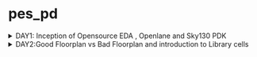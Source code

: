 # pes_pd

<details>
  <summary>
    DAY1: Inception of Opensource EDA , Openlane and Sky130 PDK 
  </summary>
  <br>
  To develop an ASIC you need three major components 
  + ``` RTL IP ```

  + ```PDK``` : Process Design Kit ; Collection of files used to model a fabrication .

  + ```EDA Tools```

    ASIC Design flow goes from RTL to GDSII
    The flow is as follows :
    + Synthesis:Converts RTL into a circuit which has elements in the standard libraray 
    + Floor Planning: Partition of CHIP die between different system building blocks and place teh IO pads or define dimension , pin locations
    + Placement: place the cells on the floorplanned rows
    + Clock Tree Synthesis:Create clock distribution networks with minimum skew 
    + Routing: Implementation of interconnects between the different layers.
    + Sign Off: DRC , LVS and STA
   
    For this course we use OpenLane which comes with various other packages such as Yosys and abc .
    Openlane is used to harden the macros and chips , Yosys is used for RTL synthesis , ABC is used for RTL optimizations , abc maps the
    netlist converted by Yosys to a technological library .Further OpenRoad performs placement and routing .

 ## Importing Package:
 Since different software dependencies are needed to run openlane you need to import package , so every time you run the interactive terminal you need to import the package by using the command ```package require openlane 0.9```

    
        cd OpenLane
        sudo make mount
        ./flow.tcl -interactive
    
  Here we are checking for pre defined module picorv32a

  ```
    package require openlane 0.9
    prep -design <filename>
    run_synthesis
```

The task given is to find the ratio of total number of cells to d flip flop 

![day1](https://github.com/DineshVenkatG/pes_pd/assets/99543009/44dfbd12-5f0f-468f-a325-935e14ee9de7)

From here we can see total number of cells is 9541 and dff (sky130_fd_sc_hd__dfxtp_2)is 1596, thus the ratio is 0.1672

</details>
<details>
  <summary>
    DAY2:Good Floorplan vs Bad Floorplan and introduction to Library cells
  </summary>
  <br>
   Chip floorplanning : 

  + Defining the width and height of core and die : In defining the width and height *Utilization Factor* plays an important role , UTILISATION FACTOR = Area Occupied by the Netlist / Area of the core, Aspect ratio=Height / width
  + Defining location of pre placed cells: Some IPs such as memories , clock gating cells, comparator , mux needs to be instantiated multiple times , such IPs are placed on chip before automated placement and routing .
  + De-coupling of Capacitors :Combinational blocks need to be connected to Vss and Vdd for operation . But if the circuit is large with many resistors, there might be a problem with charging and discharging of capacitors , this can lead to noise margin in the circuits ,for this we use de-coupling capacitors that is placed close to the combinational block , when switching activity takes place it detaches from circuit and the capacitance can be charged fully .
  + Power planning :  When a transition occurs on a net, charge associated with coupling capacitors may be dumped to ground. If there are not enough ground taps charge will accumulate at the tap and the ground line will act like a large resistor, raising the ground voltage and lowering our noise margin. To bypass this problem a robust PDN with many power strap taps are needed to lower the resistance associated with the PDN.
  + Pin Placement: All input pins should be placed on the left and all output pins to he right
  + Logical cell placement Blockage : Block the area occupied by the pins to prevent the PNR tool from placing logical blocks where pins are present

    ### This lab focuses on floorplanning of picorv32a , which we have previously synthesized

    ```
    cd OpenLane
    sudo make mount
    ./flow.tcl -interactive
    package require openlane 0.9
    run_synthesis
    run_floorplan
    ```

    ![day2222](https://github.com/DineshVenkatG/pes_pd/assets/99543009/9ef6e54f-9ea3-4f0c-8ffa-32925a9a52aa)

    ![day2222222](https://github.com/DineshVenkatG/pes_pd/assets/99543009/acadba77-d056-4780-a953-a28f211326d1)
    ![day22222](https://github.com/DineshVenkatG/pes_pd/assets/99543009/d80f1158-4574-48b7-90a5-04aa2a9c0d76)
    ![day222](https://github.com/DineshVenkatG/pes_pd/assets/99543009/7df797cd-479e-444b-b0e4-f32fe254c0a2)

